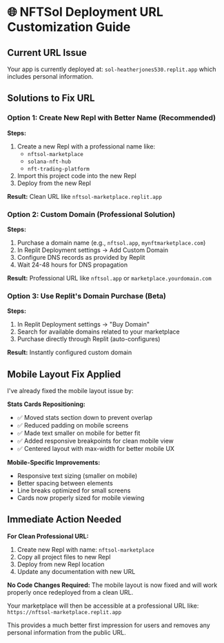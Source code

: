 # 🌐 NFTSol Deployment URL Customization Guide

## Current URL Issue
Your app is currently deployed at: `sol-heatherjones530.replit.app` which includes personal information.

## Solutions to Fix URL

### Option 1: Create New Repl with Better Name (Recommended)
**Steps:**
1. Create a new Repl with a professional name like:
   - `nftsol-marketplace`
   - `solana-nft-hub` 
   - `nft-trading-platform`
2. Import this project code into the new Repl
3. Deploy from the new Repl

**Result:** Clean URL like `nftsol-marketplace.replit.app`

### Option 2: Custom Domain (Professional Solution)
**Steps:**
1. Purchase a domain name (e.g., `nftsol.app`, `mynftmarketplace.com`)
2. In Replit Deployment settings → Add Custom Domain
3. Configure DNS records as provided by Replit
4. Wait 24-48 hours for DNS propagation

**Result:** Professional URL like `nftsol.app` or `marketplace.yourdomain.com`

### Option 3: Use Replit's Domain Purchase (Beta)
**Steps:**
1. In Replit Deployment settings → "Buy Domain"
2. Search for available domains related to your marketplace
3. Purchase directly through Replit (auto-configures)

**Result:** Instantly configured custom domain

## Mobile Layout Fix Applied

I've already fixed the mobile layout issue by:

**Stats Cards Repositioning:**
- ✅ Moved stats section down to prevent overlap
- ✅ Reduced padding on mobile screens
- ✅ Made text smaller on mobile for better fit
- ✅ Added responsive breakpoints for clean mobile view
- ✅ Centered layout with max-width for better mobile UX

**Mobile-Specific Improvements:**
- Responsive text sizing (smaller on mobile)
- Better spacing between elements
- Line breaks optimized for small screens
- Cards now properly sized for mobile viewing

## Immediate Action Needed

**For Clean Professional URL:**
1. Create new Repl with name: `nftsol-marketplace`
2. Copy all project files to new Repl
3. Deploy from new Repl location
4. Update any documentation with new URL

**No Code Changes Required:** The mobile layout is now fixed and will work properly once redeployed from a clean URL.

Your marketplace will then be accessible at a professional URL like:
`https://nftsol-marketplace.replit.app`

This provides a much better first impression for users and removes any personal information from the public URL.